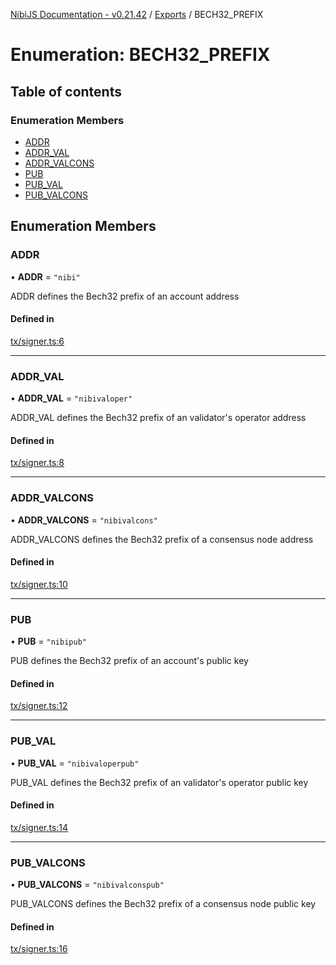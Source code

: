 [NibiJS Documentation - v0.21.42](../intro.md) / [Exports](../modules.md) / BECH32\_PREFIX

# Enumeration: BECH32\_PREFIX

## Table of contents

### Enumeration Members

- [ADDR](BECH32_PREFIX.md#addr)
- [ADDR\_VAL](BECH32_PREFIX.md#addr_val)
- [ADDR\_VALCONS](BECH32_PREFIX.md#addr_valcons)
- [PUB](BECH32_PREFIX.md#pub)
- [PUB\_VAL](BECH32_PREFIX.md#pub_val)
- [PUB\_VALCONS](BECH32_PREFIX.md#pub_valcons)

## Enumeration Members

### ADDR

• **ADDR** = ``"nibi"``

ADDR defines the Bech32 prefix of an account address

#### Defined in

[tx/signer.ts:6](https://github.com/NibiruChain/ts-sdk/blob/3e2dcd7/packages/nibijs/src/tx/signer.ts#L6)

___

### ADDR\_VAL

• **ADDR\_VAL** = ``"nibivaloper"``

ADDR_VAL defines the Bech32 prefix of an validator's operator address

#### Defined in

[tx/signer.ts:8](https://github.com/NibiruChain/ts-sdk/blob/3e2dcd7/packages/nibijs/src/tx/signer.ts#L8)

___

### ADDR\_VALCONS

• **ADDR\_VALCONS** = ``"nibivalcons"``

ADDR_VALCONS defines the Bech32 prefix of a consensus node address

#### Defined in

[tx/signer.ts:10](https://github.com/NibiruChain/ts-sdk/blob/3e2dcd7/packages/nibijs/src/tx/signer.ts#L10)

___

### PUB

• **PUB** = ``"nibipub"``

PUB defines the Bech32 prefix of an account's public key

#### Defined in

[tx/signer.ts:12](https://github.com/NibiruChain/ts-sdk/blob/3e2dcd7/packages/nibijs/src/tx/signer.ts#L12)

___

### PUB\_VAL

• **PUB\_VAL** = ``"nibivaloperpub"``

PUB_VAL defines the Bech32 prefix of an validator's operator public key

#### Defined in

[tx/signer.ts:14](https://github.com/NibiruChain/ts-sdk/blob/3e2dcd7/packages/nibijs/src/tx/signer.ts#L14)

___

### PUB\_VALCONS

• **PUB\_VALCONS** = ``"nibivalconspub"``

PUB_VALCONS defines the Bech32 prefix of a consensus node public key

#### Defined in

[tx/signer.ts:16](https://github.com/NibiruChain/ts-sdk/blob/3e2dcd7/packages/nibijs/src/tx/signer.ts#L16)
